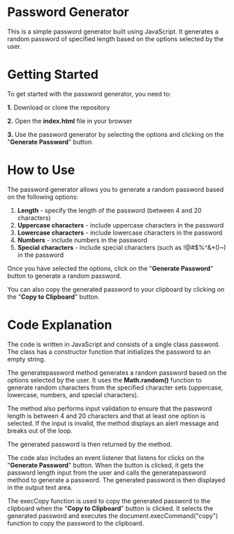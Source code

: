 # Password Generator
This is a simple password generator built using JavaScript. It generates a random password of specified length based on the options selected by the user.

# Getting Started
To get started with the password generator, you need to:  

**1.** Download or clone the repository

**2.** Open the **index.html** file in your browser

**3.** Use the password generator by selecting the options and clicking on the "**Generate Password**" button.
# How to Use
The password generator allows you to generate a random password based on the following options:

1. **Length** - specify the length of the password (between 4 and 20 characters)
2. **Uppercase characters** - include uppercase characters in the password
3. **Lowercase characters** - include lowercase characters in the password
4. **Numbers** - include numbers in the password
5. **Special characters** - include special characters (such as !@#$%^&*()~) in the password

Once you have selected the options, click on the "**Generate Password**" button to generate a random password.

You can also copy the generated password to your clipboard by clicking on the "**Copy to Clipboard**" button.

# Code Explanation
The code is written in JavaScript and consists of a single class password. The class has a constructor function that initializes the password to an empty string.

The generatepassword method generates a random password based on the options selected by the user. It uses the **Math.random()** function to generate random characters from the specified character sets (uppercase, lowercase, numbers, and special characters).

The method also performs input validation to ensure that the password length is between 4 and 20 characters and that at least one option is selected. If the input is invalid, the method displays an alert message and breaks out of the loop.

The generated password is then returned by the method.

The code also includes an event listener that listens for clicks on the "**Generate Password**" button. When the button is clicked, it gets the password length input from the user and calls the generatepassword method to generate a password. The generated password is then displayed in the output text area.

The execCopy function is used to copy the generated password to the clipboard when the "**Copy to Clipboard**" button is clicked. It selects the generated password and executes the document.execCommand("copy") function to copy the password to the clipboard.
